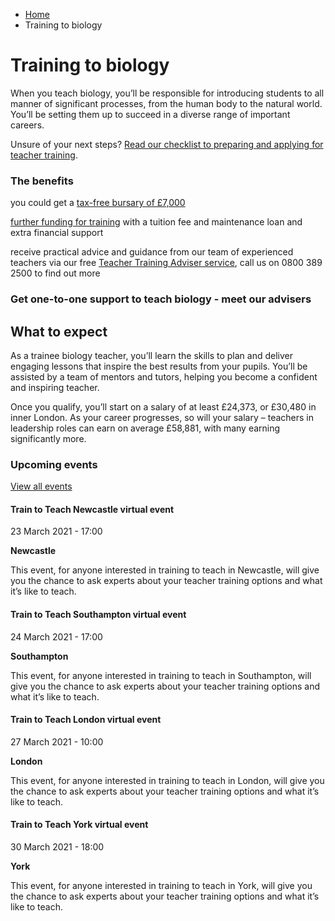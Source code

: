 *   [Home](/)
*   Training to biology

Training to biology
===================

When you teach biology, you’ll be responsible for introducing students to all manner of significant processes, from the human body to the natural world. You’ll be setting them up to succeed in a diverse range of important careers.

Unsure of your next steps? [Read our checklist to preparing and applying for teacher training](https://getintoteaching.education.gov.uk/lp/email-prepare).

### The benefits

you could get a [tax-free bursary of £7,000](/node/2350) 

[further funding for training](/node/2350) with a tuition fee and maintenance loan and extra financial support 

receive practical advice and guidance from our team of experienced teachers via our free [Teacher Training Adviser service](https://getintoteaching.education.gov.uk/lp/email-tta), call us on 0800 389 2500 to find out more

### Get one-to-one support to teach biology - meet our advisers

What to expect 
---------------

As a trainee biology teacher, you’ll learn the skills to plan and deliver engaging lessons that inspire the best results from your pupils. You’ll be assisted by a team of mentors and tutors, helping you become a confident and inspiring teacher. 

Once you qualify, you’ll start on a salary of at least £24,373, or £30,480 in inner London. As your career progresses, so will your salary – teachers in leadership roles can earn on average £58,881, with many earning significantly more.

### Upcoming events

[View all events](/teaching-events)

[](/teaching-events/train-to-teach-events/train-to-teach-newcastle-virtual-event-230321)

#### Train to Teach Newcastle virtual event

23 March 2021 - 17:00

**Newcastle**

This event, for anyone interested in training to teach in Newcastle, will give you the chance to ask experts about your teacher training options and what it’s like to teach.

[](/teaching-events/train-to-teach-events/train-to-teach-southampton-virtual-event-240321)

#### Train to Teach Southampton virtual event

24 March 2021 - 17:00

**Southampton**

This event, for anyone interested in training to teach in Southampton, will give you the chance to ask experts about your teacher training options and what it’s like to teach.

[](/teaching-events/train-to-teach-events/train-to-teach-london-virtual-event-270321)

#### Train to Teach London virtual event

27 March 2021 - 10:00

**London**

This event, for anyone interested in training to teach in London, will give you the chance to ask experts about your teacher training options and what it’s like to teach.

[](/teaching-events/train-to-teach-events/train-to-teach-york-virtual-event-300321)

#### Train to Teach York virtual event

30 March 2021 - 18:00

**York**

This event, for anyone interested in training to teach in York, will give you the chance to ask experts about your teacher training options and what it’s like to teach.